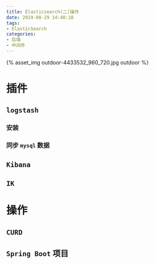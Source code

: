 ```yaml
---
title: Elasticsearch(二)操作
date: 2019-08-29 14:48:18
tags:
- ElasticSearch
categories:
- 后端
- 中间件
---
```


{% asset_img outdoor-4433532_960_720.jpg outdoor %}

# 插件

## <code>logstash</code>

### 安装


### 同步 <code>mysql</code> 数据


## <code>Kibana</code>


## <code>IK</code>


# 操作

## <code>CURD</code>

## <code>Spring Boot</code> 项目
